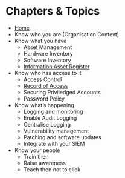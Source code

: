 # Chapters & Topics


* [Home](index.md)
* Know who you are (Organisation Context)
* Know what you have
    * Asset Management
    * Hardware Inventory
    * Software Inventory
    * [Information Asset Register](information-asset-register.md)
* Know who has access to it
    * Access Control
    * [Record of Access](record-of-access.md)
    * Securing Priviledged Accounts
    * Password Policy
* Know what’s happening
    * Logging and monitoring
    * Enable Audit Logging
    * Centralise Logging
    * Vulnerability management
    * Patching and software updates
    * Integrate with your SIEM
* Know your people
    * Train then
    * Raise awareness
    * Teach then not to click
